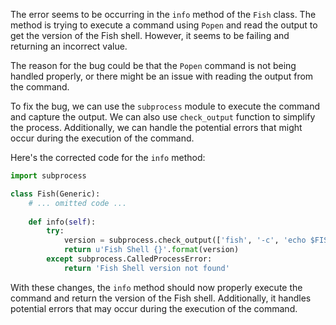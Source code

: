 The error seems to be occurring in the `info` method of the `Fish` class. The method is trying to execute a command using `Popen` and read the output to get the version of the Fish shell. However, it seems to be failing and returning an incorrect value.

The reason for the bug could be that the `Popen` command is not being handled properly, or there might be an issue with reading the output from the command.

To fix the bug, we can use the `subprocess` module to execute the command and capture the output. We can also use `check_output` function to simplify the process. Additionally, we can handle the potential errors that might occur during the execution of the command.

Here's the corrected code for the `info` method:

```python
import subprocess

class Fish(Generic):
    # ... omitted code ...
    
    def info(self):
        try:
            version = subprocess.check_output(['fish', '-c', 'echo $FISH_VERSION'], stderr=subprocess.DEVNULL, shell=True, text=True).strip()
            return u'Fish Shell {}'.format(version)
        except subprocess.CalledProcessError:
            return 'Fish Shell version not found'
```

With these changes, the `info` method should now properly execute the command and return the version of the Fish shell. Additionally, it handles potential errors that may occur during the execution of the command.